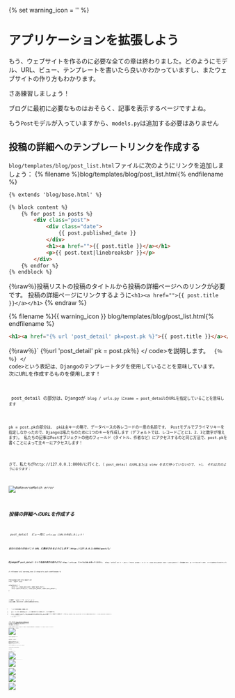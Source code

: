{% set warning_icon = '<span class="glyphicon glyphicon-exclamation-sign" style="color: red;" aria-hidden="true" data-toggle="tooltip" title="An error is expected when you run this code!" ></span>' %}

# アプリケーションを拡張しよう

もう、ウェブサイトを作るのに必要な全ての章は終わりました。どのようにモデル、URL、ビュー、テンプレートを書いたら良いかわかっていますし、またウェブサイトの作り方もわかります。

さあ練習しましょう！

ブログに最初に必要なものはおそらく、記事を表示するページですよね。

もう`Post`モデルが入っていますから、`models.py`は追加する必要はありません

## 投稿の詳細へのテンプレートリンクを作成する

`blog/templates/blog/post_list.html`ファイルに次のようにリンクを追加しましょう： {% filename %}blog/templates/blog/post_list.html{% endfilename %}

```html
{% extends 'blog/base.html' %}

{% block content %}
    {% for post in posts %}
        <div class="post">
            <div class="date">
                {{ post.published_date }}
            </div>
            <h1><a href="">{{ post.title }}</a></h1>
            <p>{{ post.text|linebreaksbr }}</p>
        </div>
    {% endfor %}
{% endblock %}
```

{％raw％}投稿リストの投稿のタイトルから投稿の詳細ページへのリンクが必要です。 投稿の詳細ページにリンクするように`<h1><a href="">{{ post.title }}</a></h1>` {% endraw %}

{% filename %}{{ warning_icon }} blog/templates/blog/post_list.html{% endfilename %}

```html
<h1><a href="{% url 'post_detail' pk=post.pk %}">{{ post.title }}</a></h1>
```

{％raw％}` {％url 'post_detail' pk = post.pk％} </ code>を説明します。 <code> {％％} </ code>という表記は、Djangoのテンプレートタグを使用していることを意味しています。 次にURLを作成するものを使用します！</p>

<p><code> post_detail </ code>の部分は、Djangoが<code> blog / urls.py </ code>にname = post_detailのURLを指定していることを意味します</p>

<p>pk = post.pkの部分は、 pkは主キーの略で、データベースの各レコードの一意の名前です。 Postモデルでプライマリキーを指定しなかったので、Djangoは私たちのために1つのキーを作成します（デフォルトでは、レコードごとに1、2、3と数字が増えます）。 私たちの記事はPostオブジェクトの他のフィールド（タイトル、作者など）にアクセスするのと同じ方法で、post.pkを書くことによって主キーにアクセスします！</p>

<p>さて、私たちがhttp://127.0.0.1:8000/に行くと、（<code> post_detail </ code>のURLまたは<em> view </ em>をまだ持っていないので、 >）。 それは次のようになります：</p>

<p><img src="images/no_reverse_match2.png" alt="NoReverseMatch error" /></p>

<h2>投稿の詳細へのURLを作成する</h2>

<p><code> post_detail </ code> <em>ビュー</ em>用に<code> urls.py </ code>にURLを作成しましょう！</p>

<p>最初の投稿の詳細がこの<strong> URL </ strong>に表示されるようにします：http://127.0.0.1:8000/post/1/</p>

<p>Djangoが<code> post_detail </ code>という名前の<em>表示</ em>を指すように<code> blog / urls.py </ code>ファイルにURLを作ってください。 <code> blog / urlsに<code> url（r '^ post /（？P＆lt; pk＆gt; \ d +）/ $'、views.post_detail、name = 'post_detail'）、</ code>行を追加します。 py </ code>ファイルにコピーします。 ファイルは次のようになるでしょう。</p>

<p>{% filename %}{{ warning_icon }} blog/urls.py{% endfilename %}</p>

<pre><code class="python">from django.conf.urls import url
from . import views

urlpatterns = [
    url(r'^$', views.post_list, name='post_list'),
    url(r'^post/(?P<pk>\d+)/$', views.post_detail, name='post_detail'),
]
`</pre> 

この部分` ^ post /（？P <pk> \ d +）/ $ </ code>は難しく見えますが、心配する必要はありません。</p>

<ul>
<li><code> ^ </ code>は「文字列の開始」を意味します。</li>
<li><code> post / </ code>というのは、最初の後に<strong>post</ strong>と<strong> / </ strong>という単語が含まれることを意味します。 ここまでは順調ですね。</li>
<li><code>(?P<pk>\d+)` -この部分はトリッキーです。 これは、Djangoがあなたがここに置いたすべてを、` pk </ code>という変数としてビューに転送することを意味します。 （これは<code> blog / templates / blog / post_list.html </ code>でプライマリキー変数に与えた名前と一致します）！<code> \ d </ code> 数字で、文字ではありません（0と9の間のすべてです）。 
<code> + </ code>は、そこに1つ以上の数字が必要であることを意味します。 したがって、<code> http://127.0.0.1:8000/post// </ code>のようなものは無効ですが、<code> http://127.0.0.1:8000/post/1234567890/ </ code>は 完全にOK！</li>
<li>
<code> / </ code>  - もう一度<strong> / </ strong>を入力する必要があります。</li>
<li><code>$` -「終わり」!を意味します。</li> </ul> 

つまり、ブラウザに` http://127.0.0.1:8000/post/5/ </ code>を入力すると、Djangoは<em>view</ em>を探していると理解します。<code> post_detail </ code>に移動し、<code> pk </ code>が<code> 5 </ code>と同じ情報をその<em>view</ em>に転送します。</p>

<p>[Ok] を我々 は <code>blog/urls.py` に新しい URL パターンを追加しました! ページを更新しましょう：http://127.0.0.1:8000/ Boom！ サーバーが再び実行を停止しました。 コンソールを見てください - 予想通り、もう一つのエラーがあります！

![AttributeError](images/attribute_error2.png)

あなたは次のステップが何であるか覚えていますか？ もちろん：ビューを追加する！ですね。

## 投稿の詳細ビューを追加する

今回は* view </ em>に追加のパラメータ` pk </ code>が与えられます。 私たちの<em>view</ em>はそれを捕らえる必要がありますか？ そこで関数を<code> def post_detail（request、pk）：</ code>として定義します。 urls（<code> pk </ code>）で指定した名前とまったく同じ名前を使用する必要があることに注意してください。 この変数を省略すると、エラーが発生します。</p>

<p>今、私たちは1つだけのブログ投稿を取得したいと考えています。 これを行うには、次のようにクエリーセットを使用できます。</p>

<p>{% filename %}{{ warning_icon }} blog/views.py{% endfilename %}</p>

<pre><code class="python">Post.objects.get(pk=pk)
`</pre> 

しかし、このコードには問題があります。 与えられた`主キー</ code>（<code> pk </ code>）で<code> Post </ code>が存在しない場合、非常に醜いエラーが発生します。</p>

<p><img src="images/does_not_exist2.png" alt="DoesNotExist error" /></p>

<p>私たちはそれを望んでいません！ しかしもちろん、Djangoには、それを処理するものがあります：<code> get_object_or_404 </ code>。 与えられた<code> pk </ code>に<code> Post </ code>がない場合、<code> Page Not Found 404 </ code>のページが表示されます。</p>

<p><img src="images/404_2.png" alt="Page not found" /></p>

<p>自分用の<code>Page not found</ code>ページを作成することもできます。 しかし、それは現在非常に重要ではないので、私たちはそれをスキップします。</p>

<p><code> views.py </ code>ファイルに<em>view</ em>を追加してください。</p>

<p><code> blog / urls.py </ code>では<code> views.post_detail </ code>というビューを参照する<code> post_detail </ code>という名前のURLルールを作成しました。 これは、Djangoが<code> blog / views.py </ code>内の<code> post_detail </ code>というビュー機能を使うことを意味します。</p>

<p><code> blog / views.py </ code>を開き、他の<code>from</ code>行の近くに次のコードを追加する必要があります。</p>

<p>{% filename %}blog/views.py{% endfilename %}</p>

<pre><code class="python">from django.shortcuts import render, get_object_or_404
`</pre> 

ファイルの最後に*view</ em>を追加します：</p> 

{% filename %}blog/views.py{% endfilename %}

```python
def post_detail(request, pk):
    post = get_object_or_404(Post, pk=pk)
    return render(request, 'blog/post_detail.html', {'post': post})
```

ページを更新してみましょう：http://127.0.0.1:8000/

![Post list view](images/post_list2.png)

出来ましたね！ しかし、あなたはブログのポストタイトルのリンクをクリックするとどうなりますか？

![TemplateDoesNotExist error](images/template_does_not_exist2.png)

あらいやだ！ 別のエラー！ しかし、私たちはすでにそれに対処する方法をすでに知っていますね。 そう！テンプレートを追加する必要があります！

## 投稿の詳細へのテンプレートリンクを作成する

` blog / templates / blog </ code>に<code> post_detail.html </ code>というファイルを作成します。</p>

<p>こんな感じですね。</p>

<p>{% filename %}blog/templates/blog/post_detail.html{% endfilename %}</p>

<pre><code class="html">{% extends 'blog/base.html' %}

{% block content %}
    <div class="post">
        {% if post.published_date %}
            <div class="date">
                {{ post.published_date }}
            </div>
        {% endif %}
        <h1>{{ post.title }}</h1>
        <p>{{ post.text|linebreaksbr }}</p>
    </div>
{% endblock %}
`</pre> 

もう一度` base.html </ code>を拡張します。 <code> content </ code>ブロックでは、投稿のpublished_date（存在する場合）、タイトル、およびテキストを表示します。 しかし、私たちはいくつかの重要なことについて議論すべきですよね？</p>

<p>{% raw %}<code>{% if ... %} ...  {％endif％}は、何かをチェックしたいときに使用できるテンプレートタグです。 (<code>if ... else... Introduction to Pythonのチャプターでやってこを覚えていますか？）このシナリオでは我々はポストの<code>published_date`が空ではないかどうかを確認します。{% endraw %}

これで、` TemplateDoesNotExist </ code>がなくなったかどうか確認してページを更新できます。</p>

<p><img src="images/post_detail2.png" alt="Post detail page" /></p>

<p>イェーイ！うまくできていますね！</p>

<h1>Deploy time!</h1>

<p>あなたのウェブサイトがまだPythonAnywhere上で動作するかどうかを確認してみましょう。</p>

<p>{% filename %}command-line{% endfilename %}</p>

<pre><code>$ git status
$ git add --all .
$ git status
$ git commit -m "Added view and template for detailed blog post as well as CSS for the site."
$ git push
`</pre> 

それから、[ PythonAnywhere Bash console](https://www.pythonanywhere.com/consoles/)で：

{% filename %}command-line{% endfilename %}

    $ cd ~/<your-pythonanywhere-username>.pythonanywhere.com
    $ git pull
    [...]
    

(`<your-pythonanywhere-username>`の部分を、自分の実際のPythonAnywhereのユーザー名に角カッコをはずして置き換えることを忘れずに)

## サーバー上の静的ファイルの更新

PythonAnywhereのようなサーバは、（CSSファイルのような）「静的ファイル」をPythonファイルとは違って扱うのが好きです。なぜなら、それらが高速に読み込まれるように最適化できるからです。 その結果、CSSファイルを変更するたびに、サーバー上で追加のコマンドを実行して、更新するように指示する必要があります。 コマンドは` collectstatic </ code>です。</p>

<p>Start by activating your virtualenv if it's not still active from earlier (PythonAnywhere uses a command called <code>workon` to do this, it's just like the `source myenv/bin/activate` command you use on your own computer):

{% filename %}command-line{% endfilename %}

    $ workon <your-pythonanywhere-username>.pythonanywhere.com
    (ola.pythonanywhere.com)$ python manage.py collectstatic
    [...]
    

The `manage.py collectstatic` command is a bit like `manage.py migrate`. We make some changes to our code, and then we tell Django to *apply* those changes, either to the server's collection of static files, or to the database.

In any case, we're now ready to hop on over to the [Web tab](https://www.pythonanywhere.com/web_app_setup/) and hit **Reload**.

And that should be it! Congrats :)